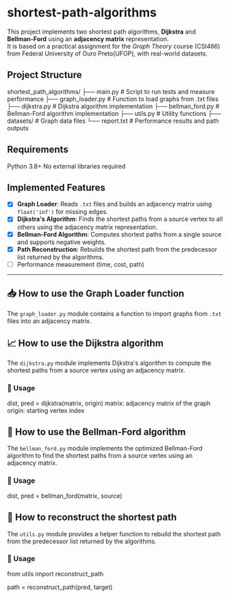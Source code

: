 # shortest-path-algorithms

This project implements two shortest path algorithms, **Dijkstra** and **Bellman-Ford** using an **adjacency matrix** representation.  
It is based on a practical assignment for the *Graph Theory* course (CSI466) from Federal University of Ouro Preto(UFOP), with real-world datasets.

## Project Structure

shortest_path_algorithms/
├── main.py # Script to run tests and measure performance
├── graph_loader.py # Function to load graphs from .txt files
├── dijkstra.py # Dijkstra algorithm implementation
├── bellman_ford.py # Bellman-Ford algorithm implementation
├── utils.py # Utility functions
├── datasets/ # Graph data files
└── report.txt # Performance results and path outputs

## Requirements 

Python 3.8+
No external libraries required

## Implemented Features

- [x] **Graph Loader**: Reads `.txt` files and builds an adjacency matrix using `float('inf')` for missing edges.
- [x] **Dijkstra's Algorithm**: Finds the shortest paths from a source vertex to all others using the adjacency matrix representation.
- [x] **Bellman-Ford Algorithm**: Computes shortest paths from a single source and supports negative weights.
- [x] **Path Reconstruction**: Rebuilds the shortest path from the predecessor list returned by the algorithms.
- [ ] Performance measurement (time, cost, path)

---

## 📥 How to use the Graph Loader function 

The `graph_loader.py` module contains a function to import graphs from `.txt` files into an adjacency matrix.

## 📈 How to use the Dijkstra algorithm

The `dijkstra.py` module implements Dijkstra's algorithm to compute the shortest paths from a source vertex using an adjacency matrix.

### 🔧 Usage

dist, pred = dijkstra(matrix, origin)
matrix: adjacency matrix of the graph
origin: starting vertex index

## 🧮 How to use the Bellman-Ford algorithm

The `bellman_ford.py` module implements the optimized Bellman-Ford algorithm to find the shortest paths from a source vertex using an adjacency matrix.

### 🔧 Usage

dist, pred = bellman_ford(matrix, source)

## 🧩 How to reconstruct the shortest path

The `utils.py` module provides a helper function to rebuild the shortest path from the predecessor list returned by the algorithms.

### 🔧 Usage

from utils import reconstruct_path

path = reconstruct_path(pred, target)